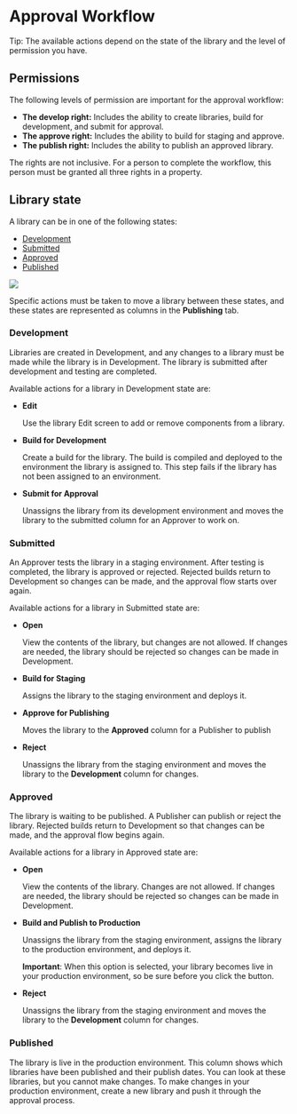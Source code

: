 # Approval Workflow

Tip: The available actions depend on the state of the library and the level of permission you have.

## Permissions

The following levels of permission are important for the approval workflow:

* **The develop right:** Includes the ability to create libraries, build for development, and submit for approval.
* **The approve right:** Includes the ability to build for staging and approve.
* **The publish right:** Includes the ability to publish an approved library.

The rights are not inclusive. For a person to complete the workflow, this person must be granted all three rights in a property.

## Library state

A library can be in one of the following states:

* [Development](approval-workflow.md#development)
* [Submitted](approval-workflow.md#submitted)
* [Approved](approval-workflow.md#approved)
* [Published](approval-workflow.md#published)

![](../.gitbook/assets/library-state.png)

Specific actions must be taken to move a library between these states, and these states are represented as columns in the **Publishing** tab.

### Development

Libraries are created in Development, and any changes to a library must be made while the library is in Development. The library is submitted after development and testing are completed.

Available actions for a library in Development state are:

* **Edit**

  Use the library Edit screen to add or remove components from a library.

* **Build for Development**

  Create a build for the library. The build is compiled and deployed to the environment the library is assigned to. This step fails if the library has not been assigned to an environment.

* **Submit for Approval**

  Unassigns the library from its development environment and moves the library to the submitted column for an Approver to work on.

### Submitted

An Approver tests the library in a staging environment. After testing is completed, the library is approved or rejected. Rejected builds return to Development so changes can be made, and the approval flow starts over again.

Available actions for a library in Submitted state are:

* **Open**

  View the contents of the library, but changes are not allowed. If changes are needed, the library should be rejected so changes can be made in Development.

* **Build for Staging**

  Assigns the library to the staging environment and deploys it.

* **Approve for Publishing**

  Moves the library to the **Approved** column for a Publisher to publish

* **Reject**

  Unassigns the library from the staging environment and moves the library to the **Development** column for changes.

### Approved

The library is waiting to be published. A Publisher can publish or reject the library. Rejected builds return to Development so that changes can be made, and the approval flow begins again.

Available actions for a library in Approved state are:

* **Open**

  View the contents of the library. Changes are not allowed. If changes are needed, the library should be rejected so changes can be made in Development.

* **Build and Publish to Production**

  Unassigns the library from the staging environment, assigns the library to the production environment, and deploys it.

  **Important**: When this option is selected, your library becomes live in your production environment, so be sure before you click the button.

* **Reject**

  Unassigns the library from the staging environment and moves the library to the **Development** column for changes.

### Published

The library is live in the production environment. This column shows which libraries have been published and their publish dates. You can look at these libraries, but you cannot make changes. To make changes in your production environment, create a new library and push it through the approval process.

